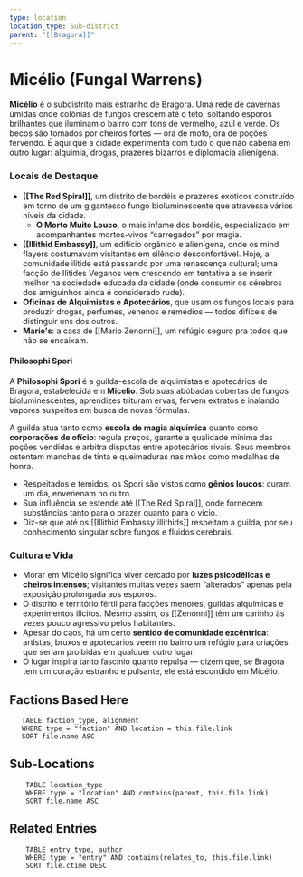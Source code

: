 ```yaml
---
type: location
location_type: Sub-district
parent: "[[Bragora]]"
---
```


# Micélio (Fungal Warrens)

**Micélio** é o subdistrito mais estranho de Bragora. Uma rede de cavernas úmidas onde colônias de fungos crescem até o teto, soltando esporos brilhantes que iluminam o bairro com tons de vermelho, azul e verde. Os becos são tomados por cheiros fortes — ora de mofo, ora de poções fervendo. É aqui que a cidade experimenta com tudo o que não caberia em outro lugar: alquimia, drogas, prazeres bizarros e diplomacia alienígena.  

### Locais de Destaque
- **[[The Red Spiral]]**, um distrito de bordéis e prazeres exóticos construído em torno de um gigantesco fungo bioluminescente que atravessa vários níveis da cidade.  
	- **O Morto Muito Louco**, o mais infame dos bordéis, especializado em acompanhantes mortos-vivos “carregados” por magia.  
- **[[Illithid Embassy]]**, um edifício orgânico e alienígena, onde os mind flayers costumavam visitantes em silêncio desconfortável. Hoje, a comunidade ilítide está passando por uma renascença cultural; uma facção de Ilitides Veganos vem crescendo em tentativa a se inserir melhor na sociedade educada da cidade (onde consumir os cérebros dos amiguinhos ainda é considerado rude). 
- **Oficinas de Alquimistas e Apotecários**, que usam os fungos locais para produzir drogas, perfumes, venenos e remédios — todos difíceis de distinguir uns dos outros.  
- **Mario's**: a casa de [[Mario Zenonni]], um refúgio seguro pra todos que não se encaixam. 

#### Philosophi Spori
A **Philosophi Spori** é a guilda-escola de alquimistas e apotecários de Bragora, estabelecida em **Micelio**. Sob suas abóbadas cobertas de fungos bioluminescentes, aprendizes trituram ervas, fervem extratos e inalando vapores suspeitos em busca de novas fórmulas.  

A guilda atua tanto como **escola de magia alquímica** quanto como **corporações de ofício**: regula preços, garante a qualidade mínima das poções vendidas e arbitra disputas entre apotecários rivais. Seus membros ostentam manchas de tinta e queimaduras nas mãos como medalhas de honra.  

- Respeitados e temidos, os Spori são vistos como **gênios loucos**: curam um dia, envenenam no outro.  
- Sua influência se estende até [[The Red Spiral]], onde fornecem substâncias tanto para o prazer quanto para o vício.  
- Diz-se que até os [[Illithid Embassy|illithids]] respeitam a guilda, por seu conhecimento singular sobre fungos e fluidos cerebrais.  

### Cultura e Vida
- Morar em Micélio significa viver cercado por **luzes psicodélicas e cheiros intensos**; visitantes muitas vezes saem “alterados” apenas pela exposição prolongada aos esporos. 
- O distrito é território fértil para facções menores, guildas alquímicas e experimentos ilícitos. Mesmo assim, os [[Zenonni]] têm um carinho às vezes pouco agressivo pelos habitantes. 
- Apesar do caos, há um certo **sentido de comunidade excêntrica**: artistas, bruxos e apotecários veem no bairro um refúgio para criações que seriam proibidas em qualquer outro lugar.  
- O lugar inspira tanto fascínio quanto repulsa — dizem que, se Bragora tem um coração estranho e pulsante, ele está escondido em Micélio.  



<!-- DYNAMIC:related-entries -->

## Factions Based Here

 ```dataview
    TABLE faction_type, alignment
    WHERE type = "faction" AND location = this.file.link
    SORT file.name ASC
 ```

## Sub-Locations

```dataview
    TABLE location_type
    WHERE type = "location" AND contains(parent, this.file.link)
    SORT file.name ASC
```

## Related Entries

```dataview
    TABLE entry_type, author
    WHERE type = "entry" AND contains(relates_to, this.file.link)
    SORT file.ctime DESC
```

<!-- /DYNAMIC -->